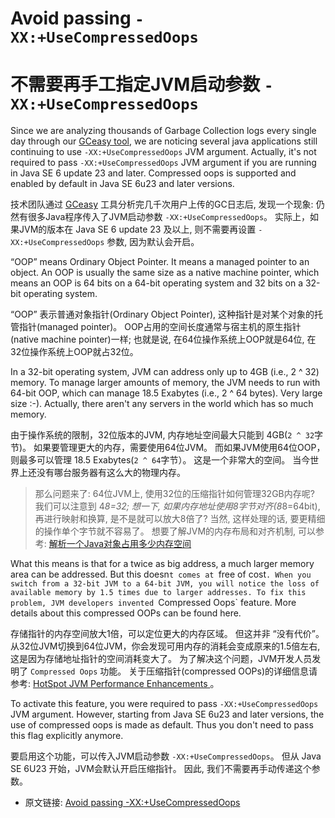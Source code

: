 # Avoid passing `-XX:+UseCompressedOops`

# 不需要再手工指定JVM启动参数 `-XX:+UseCompressedOops`


Since we are analyzing thousands of Garbage Collection logs every single day through our [GCeasy tool](https://gceasy.io/), we are noticing several java applications still continuing to use `-XX:+UseCompressedOops` JVM argument. Actually, it's not required to pass `-XX:+UseCompressedOops` JVM argument if you are running in Java SE 6 update 23 and later. Compressed oops is supported and enabled by default in Java SE 6u23 and later versions.

技术团队通过 [GCeasy](https://gceasy.io/)  工具分析完几千次用户上传的GC日志后, 发现一个现象:  仍然有很多Java程序传入了JVM启动参数 `-XX:+UseCompressedOops`。
实际上，如果JVM的版本在 Java SE 6 update 23 及以上, 则不需要再设置 `-XX:+UseCompressedOops` 参数, 因为默认会开启。


“OOP” means Ordinary Object Pointer. It means a managed pointer to an object. An OOP is usually the same size as a native machine pointer, which means an OOP is 64 bits on a 64-bit operating system and 32 bits on a 32-bit operating system.

“OOP” 表示普通对象指针(Ordinary Object Pointer), 这种指针是对某个对象的托管指针(managed pointer)。 OOP占用的空间长度通常与宿主机的原生指针(native machine pointer)一样; 也就是说, 在64位操作系统上OOP就是64位, 在32位操作系统上OOP就占32位。


In a 32-bit operating system, JVM can address only up to 4GB (i.e., 2 ^ 32) memory. To manage larger amounts of memory, the JVM needs to run with 64-bit OOP, which can manage 18.5 Exabytes (i.e., 2 ^ 64 bytes). Very large size :-). Actually, there aren't any servers in the world which has so much memory.

由于操作系统的限制，32位版本的JVM, 内存地址空间最大只能到 4GB(`2 ^ 32`字节)。
如果要管理更大的内存，需要使用64位JVM。
而如果JVM使用64位OOP，则最多可以管理 18.5 Exabytes(`2 ^ 64`字节）。
这是一个非常大的空间。 当今世界上还没有哪台服务器有这么大的物理内存。

> 那么问题来了: 64位JVM上, 使用32位的压缩指针如何管理32GB内存呢?
> 我们可以注意到 4*8=32; 想一下, 如果内存地址使用8字节对齐(8*8=64bit), 再进行映射和换算, 是不是就可以放大8倍了?
> 当然, 这样处理的话, 要更精细的操作单个字节就不容易了。
> 想要了解JVM的内存布局和对齐机制, 可以参考: [解析一个Java对象占用多少内存空间](https://blog.csdn.net/renfufei/article/details/95758333)


What this means is that for a twice as big address, a much larger memory area can be addressed. But this doesn`t comes at `free of cost`. When you switch from a 32-bit JVM to a 64-bit JVM, you will notice the loss of available memory by 1.5 times due to larger addresses. To fix this problem, JVM developers invented `Compressed Oops` feature. More details about this compressed OOPs can be found here.

存储指针的内存空间放大1倍，可以定位更大的内存区域。
但这并非 “没有代价”。
从32位JVM切换到64位JVM，你会发现可用内存的消耗会变成原来的1.5倍左右, 这是因为存储地址指针的空间消耗变大了。
为了解决这个问题，JVM开发人员发明了 `Compressed Oops` 功能。 关于压缩指针(compressed OOPs)的详细信息请参考: [HotSpot JVM Performance Enhancements
](https://docs.oracle.com/javase/7/docs/technotes/guides/vm/performance-enhancements-7.html) 。


To activate this feature, you were required to pass `-XX:+UseCompressedOops` JVM argument. However, starting from Java SE 6u23 and later versions, the use of compressed oops is made as default. Thus you don't need to pass this flag explicitly anymore.

要启用这个功能，可以传入JVM启动参数 `-XX:+UseCompressedOops`。
但从 Java SE 6U23 开始，JVM会默认开启压缩指针。
因此, 我们不需要再手动传递这个参数。


- 原文链接: [Avoid passing -XX:+UseCompressedOops](https://blog.gceasy.io/2020/04/16/avoid-passing-xxusecompressedoops/)
